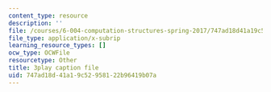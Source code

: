 ```yaml
---
content_type: resource
description: ''
file: /courses/6-004-computation-structures-spring-2017/747ad18d41a19c52958122b96419b07a_1eIFnKOZ-oY.srt
file_type: application/x-subrip
learning_resource_types: []
ocw_type: OCWFile
resourcetype: Other
title: 3play caption file
uid: 747ad18d-41a1-9c52-9581-22b96419b07a
---
```

